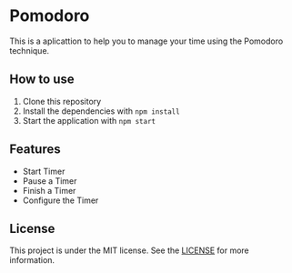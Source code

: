 # Pomodoro

This is a aplicattion to help you to manage your time using the Pomodoro technique.

## How to use
1. Clone this repository
2. Install the dependencies with `npm install`
3. Start the application with `npm start`

## Features
- Start Timer
- Pause a Timer
- Finish a Timer
- Configure the Timer

## License
This project is under the MIT license. See the [LICENSE](LICENSE.md) for more information.


